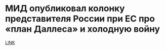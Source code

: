 # МИД опубликовал колонку представителя России при ЕС про «план Даллеса» и холодную войну



[LINK](https://varlamov.ru/3893718.html)